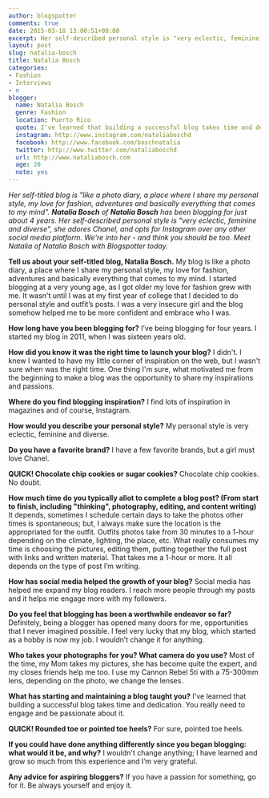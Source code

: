 ```yaml
---
author: blogspotter
comments: true
date: 2015-03-18 13:00:51+00:00
excerpt: Her self-described personal style is "very eclectic, feminine and diverse", she adores Chanel, and opts for Instagram over any other social media platform. Meet Natalia Bosch.
layout: post
slug: natalia-bosch
title: Natalia Bosch
categories:
- Fashion
- Interviews
- n
blogger:
  name: Natalia Bosch
  genre: Fashion
  location: Puerto Rico
  quote: I've learned that building a successful blog takes time and dedication. You really need to engage and be passionate about it.
  instagram: http://www.instagram.com/nataliaboschd
  facebook: http://www.facebook.com/boschnatalia
  twitter: http://www.twitter.com/nataliaboschd
  url: http://www.nataliabosch.com
  age: 20
  note: yes
---
```


_Her self-titled blog is "like a photo diary, a place where I share my personal style, my love for fashion, adventures and basically everything that comes to my mind". **Natalia Bosch** of **Natalia Bosch** has been blogging for just about 4 years. Her self-described personal style is "very eclectic, feminine and diverse", she adores Chanel, and opts for Instagram over any other social media platform. We're into her - and think you should be too. Meet Natalia of Natalia Bosch with Blogspotter today._

**Tell us about your self-titled blog, Natalia Bosch.** My blog is like a photo diary, a place where I share my personal style, my love for fashion, adventures and basically everything that comes to my mind. I started blogging at a very young age, as I got older my love for fashion grew with me. It wasn't until I was at my first year of college that I decided to do personal style and outfit’s posts. I was a very insecure girl and the blog somehow helped me to be more confident and embrace who I was.

**How long have you been blogging for?** I’ve being blogging for four years. I started my blog in 2011, when I was sixteen years old.

**How did you know it was the right time to launch your blog?** I didn't. I knew I wanted to have my little corner of inspiration on the web, but I wasn't sure when was the right time. One thing I'm sure, what motivated me from the beginning to make a blog was the opportunity to share my inspirations and passions.

**Where do you find blogging inspiration?** I find lots of inspiration in magazines and of course, Instagram.

**How would you describe your personal style?** My personal style is very eclectic, feminine and diverse.

**Do you have a favorite brand?** I have a few favorite brands, but a girl must love Chanel.

**QUICK! Chocolate chip cookies or sugar cookies?** Chocolate chip cookies. No doubt.

**How much time do you typically allot to complete a blog post? (From start to finish, including "thinking", photography, editing, and content writing)** It depends, sometimes I schedule certain days to take the photos other times is spontaneous; but, I always make sure the location is the appropriated for the outfit. Outfits photos take from 30 minutes to a 1-hour depending on the climate, lighting, the place, etc. What really consumes my time is choosing the pictures, editing them, putting together the full post with links and written material. That takes me a 1-hour or more. It all depends on the type of post I’m writing.

**How has social media helped the growth of your blog?** Social media has helped me expand my blog readers. I reach more people through my posts and it helps me engage more with my followers.  

**Do you feel that blogging has been a worthwhile endeavor so far?** Definitely, being a blogger has opened many doors for me, opportunities that I never imagined possible. I feel very lucky that my blog, which started as a hobby is now my job. I wouldn’t change it for anything.

**Who takes your photographs for you? What camera do you use?** Most of the time, my Mom takes my pictures, she has become quite the expert, and my closes friends help me too. I use my Cannon Rebel 5ti with a 75-300mm lens, depending on the photo, we change the lenses.

**What has starting and maintaining a blog taught you?** I've learned that building a successful blog takes time and dedication. You really need to engage and be passionate about it.

**QUICK! Rounded toe or pointed toe heels?** For sure, pointed toe heels.

**If you could have done anything differently since you began blogging: what would it be, and why?** I wouldn't change anything; I have learned and grow so much from this experience and I’m very grateful.

**Any advice for aspiring bloggers?** If you have a passion for something, go for it. Be always yourself and enjoy it.  

